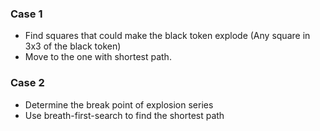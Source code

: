 ### Case 1
* Find squares that could make the black token explode (Any square in 3x3 of the black token)
* Move to the one with shortest path.

### Case 2
* Determine the break point of explosion series
* Use breath-first-search to find the shortest path


